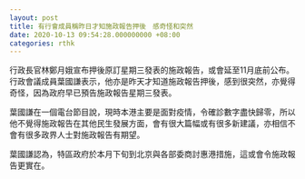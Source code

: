 ```yaml
---
layout: post
title: 有行會成員稱昨日才知施政報告押後　感奇怪和突然
date: 2020-10-13 09:54:28.000000000 +08:00
categories: rthk
---
```


行政長官林鄭月娥宣布押後原訂星期三發表的施政報告，或會延至11月底前公布。行政會議成員葉國謙表示，他亦是昨天才知道施政報告押後，感到很突然，亦覺得奇怪，因為政府早已預告施政報告星期三發表。

葉國謙在一個電台節目說，現時本港主要是面對疫情，令確診數字盡快歸零，所以他不覺得施政報告在其他民生發展方面，會有很大篇幅或有很多新建議，亦相信不會有很多政界人士對施政報告有期望。

葉國謙認為，特區政府於本月下旬到北京與各部委商討惠港措施，這或會令施政報告更實在。
